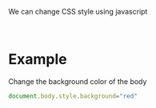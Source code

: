 We can change CSS style using javascript

&nbsp;

# Example

Change the background color of the body

```js
document.body.style.background="red"
```

